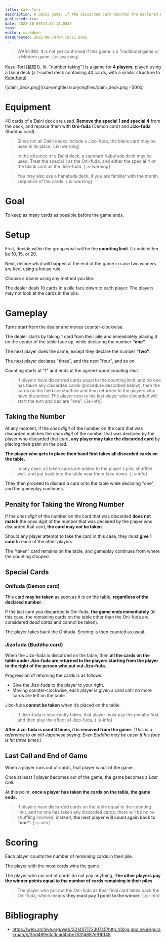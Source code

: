 ```yaml
---
title: Kazu-Tori
description: A Daini game. If the discarded card matches the declared number, you must grab it!
published: true
date: 2022-10-09T14:57:12.053Z
tags: 
editor: markdown
dateCreated: 2022-08-30T04:18:11.869Z
---
```


> WARNING: It is not yet confirmed if this game is a Traditional game or a Modern game.
{.is-warning}

Kazu-Tori [数取り, lit. "number taking"] is a game for **4 players**, played using a Daini deck (a 1-suited deck containing 40 cards, with a similar structure to [Kabufuda](/en/kabufuda)).

![daini_deck.png](/suryongfiles/suryongfiles/daini_deck.png =500x)

# Equipment
40 cards of a Daini deck are used. **Remove the special 1 and special 4** from the deck, and replace them with **Oni-fuda** (Demon card) and **Jizo-fuda** (Buddha card).

> Since not all Daini decks include a Jizo-fuda, the blank card may be used in its place.
{.is-warning}

> In the absence of a Daini deck, a standard Kabufuda deck may be used. Treat the special 1 as the Oni-fuda, and either the special 4 or the blank card as the Jizo-fuda.
{.is-warning}

> You may also use a hanafuda deck, if you are familiar with the month sequence of the cards.
{.is-warning}

# Goal
To keep as many cards as possible before the game ends.

# Setup
First, decide within the group what will be the **counting limit**. It could either be 10, 15, or 20.

Next, decide what will happen at the end of the game in case two winners are tied, using a house rule.

Choose a dealer using any method you like.

The dealer deals 10 cards in a pile face down to each player. The players may not look at the cards in the pile.

# Gameplay

Turns start from the dealer and moves counter-clockwise.

The dealer starts by taking 1 card from their pile and immediately placing it on the center of the table face up, while declaring the number **"one"**.

The next player does the same, except they declare the number **"two"**.

The next player declares "three", and the next "four", and so on.

Counting starts at "1" and ends at the agreed-upon *counting limit*.

> If players have discarded cards equal to the counting limit, and no one has *taken* any discarded cards (procedure described below), then the cards on the field are shuffled and then returned to the players who have discarded. The player next to the last player who discarded will start the turn and declare "one".
{.is-info}

## Taking the Number

At any moment, if the *ones digit* of the number on the card that was discarded matches the *ones digit* of the number that was declared by the player who discarded that card, **any player may take the discarded card** by placing their palm on the card.

**The player who gets to place their hand first takes all discarded cards on the table.**

> In any case, all taken cards are added to the player's pile, shuffled well, and put back into the table near them face down. 
{.is-info}

They then proceed to discard a card onto the table while declaring "one", and the gameplay continues.

## Penalty for Taking the Wrong Number
If the *ones digit* of the number on the card that was discarded **does not match** the *ones digit* of the number that was declared by the player who discarded that card, **the card may not be taken**.

Should any player attempt to take the card in this case, they must **give 1 card** to each of the other players.

The "taken" card remains on the table, and gameplay continues from where the counting stopped.

## Special Cards
### Onifuda (Demon card)
This card **may be taken** as soon as it is on the table, **regardless of the declared number**. 

If the last card you discarded is Oni-fuda, **the game ends immediately** (in this case, the remaining cards on the table other than the Oni-fuda are considered *dead cards* and cannot be taken). 

The player takes back the Onifuda. Scoring is then counted as usual.

### Jizofuda (Buddha card)
When the Jizo-fuda is discarded on the table, then **all the cards on the table under Jizo-fuda are returned to the players starting from the player to the right of the person who put out Jizo-fuda.** 

Progression of returning the cards is as follows:
- Give the Jizo-fuda to the player to your right.
- Moving counter-clockwise, each player is given a card until no more cards are left on the table.

Jizo-fuda **cannot be taken** when it’s placed on the table.

> If Jizo-fuda is incorrectly taken, that player must pay the penalty first, and then play the effect of Jizo-fuda.
{.is-info}

**After Jizo-fuda is used 3 times, it is removed from the game.** *(This is a reference to an old Japanese saying: Even Buddha may be upset if his face is hit three times.)*

## Last Call and End of Game
When a player runs out of cards, that player is out of the game.

Once at least 1 player becomes out of the game, the game becomes a *Last Call*.

At this point, **once a player has taken the cards on the table, the game ends.**

> If players have discarded cards on the table equal to the counting limit, and no one has taken any discarded cards, there will be no re-shuffling involved; instead, **the next player will count again back to "one".**
{.is-info}

# Scoring
Each player counts the number of remaining cards in their pile.

The player with the most cards wins the game.

The player who ran out of cards do not pay anything; **The other players pay the winner points equal to the number of cards remaining in their piles**.

> The player who put out the Oni-fuda as their final card takes back the Oni-fuda, which means **they must pay 1 point to the winner**.
{.is-info}

# Bibliography
- https://web.archive.org/web/20140717230745/http://blog.goo.ne.jp/purakruan/e/3bd489e3c3cad4cbe75314687e91b148